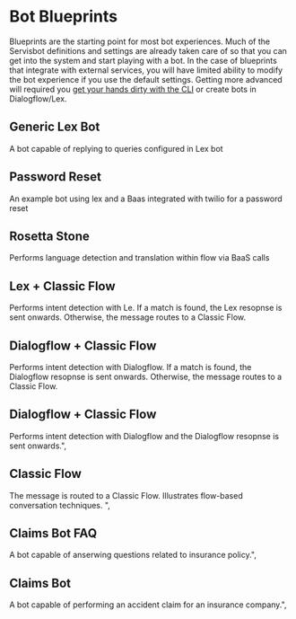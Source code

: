 # Bot Blueprints
Blueprints are the starting point for most bot experiences. Much of the Servisbot definitions and settings are already taken care of so that you can get into the system and start playing with a bot. In the case of blueprints that integrate with external services, you will have limited ability to modify the bot experience if you use the default settings. Getting more advanced will required you [get your hands dirty with the CLI](getting-started-cli.md) or create bots in Dialogflow/Lex.

## Generic Lex Bot
A bot capable of replying to queries configured in Lex bot

## Password Reset
An example bot using lex and a Baas integrated with twilio for a password reset

## Rosetta Stone
Performs language detection and translation within flow via BaaS calls

## Lex + Classic Flow
Performs intent detection with Le. If a match is found, the Lex resopnse is sent onwards. Otherwise, the message routes to a Classic Flow.

## Dialogflow + Classic Flow
Performs intent detection with Dialogflow. If a match is found, the Dialogflow resopnse is sent onwards. Otherwise, the message routes to a Classic Flow.

## Dialogflow + Classic Flow
Performs intent detection with Dialogflow and the Dialogflow resopnse is sent onwards.",

## Classic Flow
The message is routed to a Classic Flow. Illustrates flow-based conversation techniques. ",

## Claims Bot FAQ
A bot capable of anserwing questions related to insurance policy.",

## Claims Bot
A bot capable of performing an accident claim for an insurance company.",
